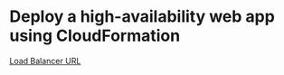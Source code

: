# Deploy a high-availability web app using CloudFormation


[Load Balancer URL](http://serve-myweb-1qj8nwx971ts8-2055287713.us-east-1.elb.amazonaws.com)